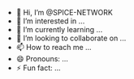 - 👋 Hi, I’m @SPICE-NETWORK
- 👀 I’m interested in ...
- 🌱 I’m currently learning ...
- 💞️ I’m looking to collaborate on ...
- 📫 How to reach me ...
- 😄 Pronouns: ...
- ⚡ Fun fact: ...

<!---
SPICE-NETWORK/SPICE-NETWORK is a ✨ special ✨ repository because its `README.md` (this file) appears on your GitHub profile.
You can click the Preview link to take a look at your changes.
--->
